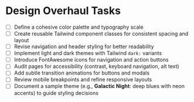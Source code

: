 # Design Overhaul Tasks

- [ ] Define a cohesive color palette and typography scale
- [ ] Create reusable Tailwind component classes for consistent spacing and layout
- [ ] Revise navigation and header styling for better readability
- [ ] Implement light and dark themes with Tailwind `dark:` variants
- [ ] Introduce FontAwesome icons for navigation and action buttons
- [ ] Audit pages for accessibility (contrast, keyboard navigation, alt text)
- [ ] Add subtle transition animations for buttons and modals
- [ ] Review mobile breakpoints and refine responsive layouts
- [ ] Document a sample theme (e.g., **Galactic Night**: deep blues with neon accents) to guide styling decisions
